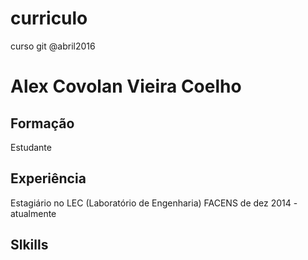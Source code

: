 # curriculo
curso git @abril2016

# Alex Covolan Vieira Coelho
## Formação
Estudante 
## Experiência
Estagiário no LEC (Laboratório de Engenharia) FACENS
de dez 2014 - atualmente

## Slkills